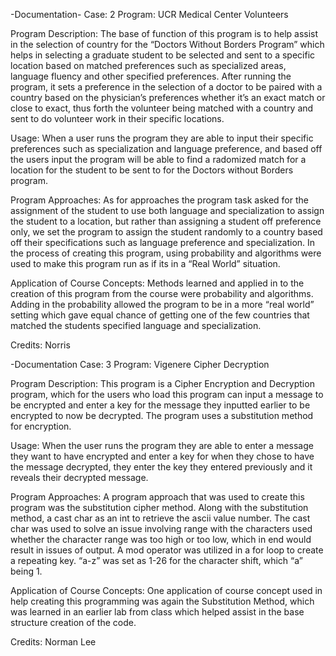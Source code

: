 -Documentation-
Case: 2
Program: UCR Medical Center Volunteers

Program Description:
  The base of function of this program is to help assist in the selection of country for the “Doctors Without Borders Program” which helps in selecting a graduate student to be selected and sent to a specific location based on matched preferences such as specialized areas, language fluency and other specified preferences. After running the program, it sets a preference in the selection of a doctor to be paired with a country based on the physician’s preferences whether it’s an exact match or close to exact, thus forth the volunteer being matched with a country and sent to do volunteer work in their specific locations.

Usage:
  When a user runs the program they are able to input their specific preferences such as specialization and language preference, and based off the users input the program will be able to find a radomized match for a location for the student to be sent to for the Doctors without Borders program.

Program Approaches:
  As for approaches the program task asked for the assignment of the student to use both language and specialization to assign the student to a location, but rather than assigning a student off preference only, we set the program to assign the student randomly to a country based off their specifications such as language preference and specialization. In the process of creating this program, using probability and algorithms were used to make this program run as if its in a “Real World” situation.

Application of Course Concepts:
  Methods learned and applied in to the creation of this program from the course were probability and algorithms. Adding in the probability allowed the program to be in a more “real world” setting which gave equal chance of getting one of the few countries that matched the students specified language and specialization.

Credits:
  Norris 




-Documentation
Case: 3
Program: Vigenere Cipher Decryption

Program Description:
  This program is a Cipher Encryption and Decryption program, which for the users who load this program can input a message to be encrypted and enter a key for the message they inputted earlier to be encrypted to now be decrypted. The program uses a substitution method for encryption.

Usage:
  When the user runs the program they are able to enter a message they want to have encrypted and enter a key for when they chose to have the message decrypted, they enter the key they entered previously and it reveals their decrypted message.

Program Approaches:
  A program approach that was used to create this program was the substitution cipher method. Along with the substitution method, a cast char as an int to retrieve the ascii value number. The cast char was used to solve an issue involving range with the characters used whether the character range was too high or too low, which in end would result in issues of output. A mod operator was utilized in a for loop to create a repeating key. “a-z” was set as 1-26 for the character shift, which “a” being 1.

Application of Course Concepts:
  One application of course concept used in help creating this programming was again the Substitution Method, which was learned in an earlier lab from class which helped assist in the base structure creation of the code.

Credits:
Norman Lee
